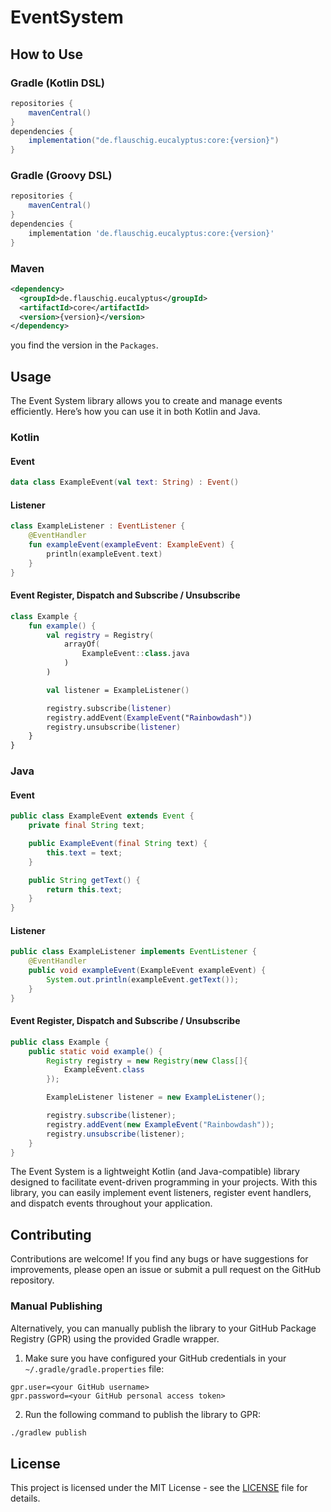 # EventSystem

## How to Use

### Gradle (Kotlin DSL)
```gradle
repositories {
    mavenCentral()
}
dependencies {
    implementation("de.flauschig.eucalyptus:core:{version}")
}
```
### Gradle (Groovy DSL)
```gradle
repositories {
    mavenCentral()
}
dependencies {
    implementation 'de.flauschig.eucalyptus:core:{version}'
}
```
### Maven
```xml
<dependency>
  <groupId>de.flauschig.eucalyptus</groupId>
  <artifactId>core</artifactId>
  <version>{version}</version>
</dependency>
```
you find the version in the `Packages`.
## Usage
The Event System library allows you to create and manage events efficiently. Here’s how you can use it in both Kotlin and Java.
### Kotlin
#### Event
```kotlin
data class ExampleEvent(val text: String) : Event()
```
#### Listener
```kotlin
class ExampleListener : EventListener {
    @EventHandler
    fun exampleEvent(exampleEvent: ExampleEvent) {
        println(exampleEvent.text)
    }
}
```
#### Event Register, Dispatch and Subscribe / Unsubscribe
```kotlin
class Example {
    fun example() {
        val registry = Registry(
            arrayOf(
                ExampleEvent::class.java
            )
        )

        val listener = ExampleListener()

        registry.subscribe(listener)
        registry.addEvent(ExampleEvent("Rainbowdash"))
        registry.unsubscribe(listener)
    }
}
```
### Java
#### Event
```java
public class ExampleEvent extends Event {
    private final String text;

    public ExampleEvent(final String text) {
        this.text = text;
    }

    public String getText() {
        return this.text;
    }
}
```
#### Listener
```java
public class ExampleListener implements EventListener {
    @EventHandler
    public void exampleEvent(ExampleEvent exampleEvent) {
        System.out.println(exampleEvent.getText());
    }
}
```
#### Event Register, Dispatch and Subscribe / Unsubscribe
```java
public class Example {
    public static void example() {
        Registry registry = new Registry(new Class[]{
            ExampleEvent.class
        });

        ExampleListener listener = new ExampleListener();

        registry.subscribe(listener);
        registry.addEvent(new ExampleEvent("Rainbowdash"));
        registry.unsubscribe(listener);
    }
}
```

The Event System is a lightweight Kotlin (and Java-compatible) library designed to facilitate event-driven programming in your projects. With this library, you can easily implement event listeners, register event handlers, and dispatch events throughout your application.

## Contributing

Contributions are welcome! If you find any bugs or have suggestions for improvements, please open an issue or submit a pull request on the GitHub repository.

### Manual Publishing

Alternatively, you can manually publish the library to your GitHub Package Registry (GPR) using the provided Gradle wrapper.

 1. Make sure you have configured your GitHub credentials in your `~/.gradle/gradle.properties` file:
```properties
gpr.user=<your GitHub username>
gpr.password=<your GitHub personal access token>
```
2. Run the following command to publish the library to GPR:
```cmd
./gradlew publish
```
## License
This project is licensed under the MIT License - see the [LICENSE](https://github.com/FlauschigDings/eucalyptus/blob/master/LICENSE) file for details.
